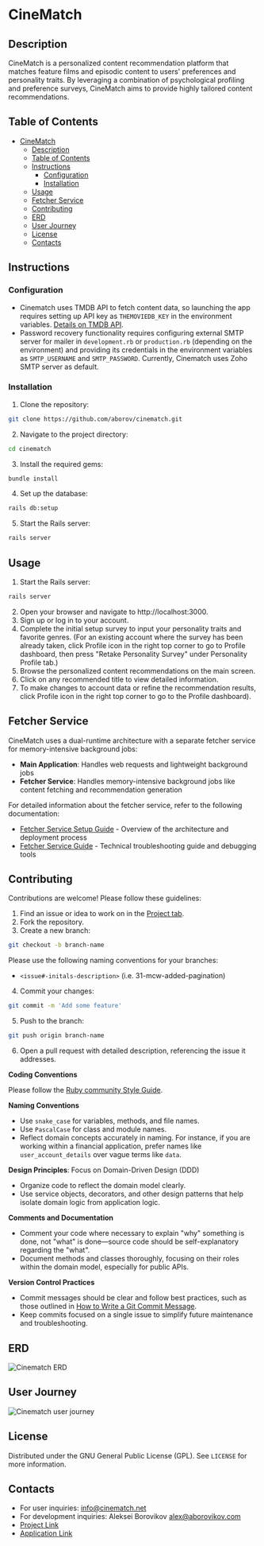 # CineMatch

## Description

CineMatch is a personalized content recommendation platform that matches feature films and episodic content to users' preferences and personality traits. By leveraging a combination of psychological profiling and preference surveys, CineMatch aims to provide highly tailored content recommendations.

## Table of Contents

- [CineMatch](#cinematch)
  - [Description](#description)
  - [Table of Contents](#table-of-contents)
  - [Instructions](#instructions)
    - [Configuration](#configuration)
    - [Installation](#installation)
  - [Usage](#usage)
  - [Fetcher Service](#fetcher-service)
  - [Contributing](#contributing)
  - [ERD](#erd)
  - [User Journey](#user-journey)
  - [License](#license)
  - [Contacts](#contacts)

## Instructions

### Configuration

- Cinematch uses TMDB API to fetch content data, so launching the app requires setting up API key as `THEMOVIEDB_KEY` in the environment variables. [Details on TMDB API](https://developer.themoviedb.org/docs/getting-started).
- Password recovery functionality requires configuring external SMTP server for mailer in `development.rb` or `production.rb` (depending on the environment) and providing its credentials in the environment variables as `SMTP_USERNAME` and `SMTP_PASSWORD`. Currently, Cinematch uses Zoho SMTP server as default.

### Installation

1. Clone the repository:
```bash
git clone https://github.com/aborov/cinematch.git
```
2. Navigate to the project directory:
```bash
cd cinematch
```
3. Install the required gems:
```bash
bundle install
```
4. Set up the database:
```bash
rails db:setup
```
5. Start the Rails server:
```bash
rails server
```

## Usage

1. Start the Rails server:
```bash
rails server
```
2. Open your browser and navigate to http://localhost:3000.
3. Sign up or log in to your account.
4. Complete the initial setup survey to input your personality traits and favorite genres. (For an existing account where the survey has been already taken, click Profile icon in the right top corner to go to Profile dashboard, then press "Retake Personality Survey" under Personality Profile tab.)  
5. Browse the personalized content recommendations on the main screen.
6. Click on any recommended title to view detailed information.
7. To make changes to account data or refine the recommendation results, click Profile icon in the right top corner to go to the Profile dashboard).

## Fetcher Service

CineMatch uses a dual-runtime architecture with a separate fetcher service for memory-intensive background jobs:

- **Main Application**: Handles web requests and lightweight background jobs
- **Fetcher Service**: Handles memory-intensive background jobs like content fetching and recommendation generation

For detailed information about the fetcher service, refer to the following documentation:

- [Fetcher Service Setup Guide](docs/fetcher_service_setup.md) - Overview of the architecture and deployment process
- [Fetcher Service Guide](docs/fetcher_service.md) - Technical troubleshooting guide and debugging tools

## Contributing

Contributions are welcome! Please follow these guidelines:

1. Find an issue or idea to work on in the [Project tab](https://github.com/users/aborov/projects/1).
2. Fork the repository.
3. Create a new branch:
```bash
git checkout -b branch-name
```
Please use the following naming conventions for your branches:
- `<issue#-initals-description>` (i.e. 31-mcw-added-pagination)
4. Commit your changes:
```bash
git commit -m 'Add some feature'
```
5. Push to the branch:
```bash
git push origin branch-name
```
6. Open a pull request with detailed description, referencing the issue it addresses.

**Coding Conventions**

Please follow the [Ruby community Style Guide](https://rubystyle.guide/).

**Naming Conventions**

  - Use `snake_case` for variables, methods, and file names.
  - Use `PascalCase` for class and module names.
  - Reflect domain concepts accurately in naming. For instance, if you are working within a financial application, prefer names like `user_account_details` over vague terms like `data`.

**Design Principles**: Focus on Domain-Driven Design (DDD)
  - Organize code to reflect the domain model clearly.
  - Use service objects, decorators, and other design patterns that help isolate domain logic from application logic.

**Comments and Documentation**
- Comment your code where necessary to explain "why" something is done, not "what" is done—source code should be self-explanatory regarding the "what".
- Document methods and classes thoroughly, focusing on their roles within the domain model, especially for public APIs.

**Version Control Practices**
- Commit messages should be clear and follow best practices, such as those outlined in [How to Write a Git Commit Message](https://chris.beams.io/posts/git-commit/).
- Keep commits focused on a single issue to simplify future maintenance and troubleshooting.

## ERD
<img alt="Cinematch ERD" src="./erd.png">

## User Journey
![Cinematch user journey](https://gist.github.com/user-attachments/assets/b4d26004-c9d9-4752-b304-165301ba4c24)

## License

Distributed under the GNU General Public License (GPL). See `LICENSE` for more information.

## Contacts

- For user inquiries: info@cinematch.net
- For development inquiries: Aleksei Borovikov alex@aborovikov.com
- [Project Link](https://github.com/users/aborov/projects/1)
- [Application Link](https://cinematch.net)
